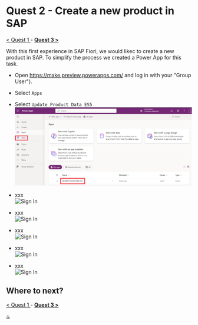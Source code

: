 # Quest 2 - Create a new product in SAP

[ < Quest 1 ](quest1.md) - **[ Quest 3 > ](quest3.md)**

With this first experience in SAP Fiori, we would likec to create a new product in SAP. To simplify the process we created a Power App for this task.

* Open https://make.preview.powerapps.com/ and log in with your "Group User"). 

* Select `Apps` 
* Select `Update Product Data ES5` <br>
 ![Sign In](../media/quest2/1-select-app.png) <br>


* xxx  <br>
 ![Sign In](../xxx) <br>

* xxx  <br>
 ![Sign In](../xxx) <br>


* xxx  <br>
 ![Sign In](../xxx) <br>


* xxx  <br>
 ![Sign In](../xxx) <br>


* xxx  <br>
 ![Sign In](../xxx) <br>







## Where to next?
[ < Quest 1 ](quest1.md) - **[ Quest 3 > ](quest3.md)**

[🔝](#)
